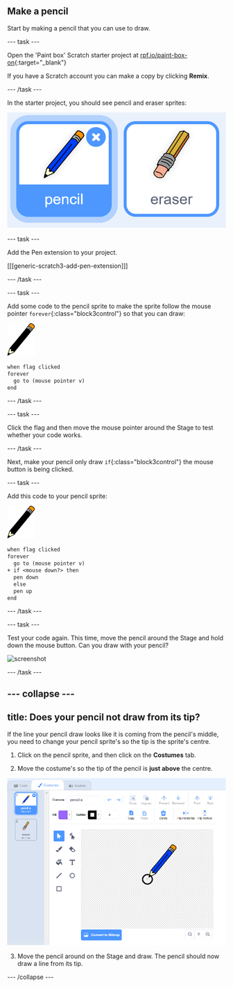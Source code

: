 ## Make a pencil

Start by making a pencil that you can use to draw.

--- task ---

Open the 'Paint box' Scratch starter project at [rpf.io/paint-box-on](https://rpf.io/paint-box-on){:target="_blank"}

If you have a Scratch account you can make a copy by clicking **Remix**.

--- /task ---

In the starter project, you should see pencil and eraser sprites:

![screenshot](images/paint-starter.png)

--- task ---

Add the Pen extension to your project.

[[[generic-scratch3-add-pen-extension]]]

--- /task ---

--- task ---

Add some code to the pencil sprite to make the sprite follow the mouse pointer `forever`{:class="block3control"} so that you can draw:

![pencil](images/pencil.png)

```blocks3
when flag clicked
forever
  go to (mouse pointer v)
end
```

--- /task ---

--- task ---

Click the flag and then move the mouse pointer around the Stage to test whether your code works.

--- /task ---

Next, make your pencil only draw `if`{:class="block3control"} the mouse button is being clicked.

--- task ---

Add this code to your pencil sprite:

![pencil](images/pencil.png)

```blocks3
when flag clicked
forever
  go to (mouse pointer v)
+ if <mouse down?> then
  pen down
  else
  pen up
end
```

--- /task ---

--- task ---

Test your code again. This time, move the pencil around the Stage and hold down the mouse button. Can you draw with your pencil?

![screenshot](images/paint-draw.png)

--- /task ---

--- collapse ---
---
title: Does your pencil not draw from its tip?
---

If the line your pencil draw looks like it is coming from the pencil's middle, you need to change your pencil sprite's so the tip is the sprite's centre.

1. Click on the pencil sprite, and then click on the **Costumes** tab.

2. Move the costume's so the tip of the pencil is **just above** the centre.

![Costume center](images/costume-center-annotated.png)

3. Move the pencil around on the Stage and draw. The pencil should now draw a line from its tip.

--- /collapse ---
